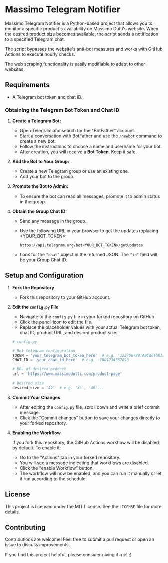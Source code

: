 # Massimo Telegram Notifier

Massimo Telegram Notifier is a Python-based project that allows you to monitor a specific product's availability on Massimo Dutti's website. When the desired product size becomes available, the script sends a notification to a specified Telegram chat.

The script bypasses the website's anti-bot measures and works with GitHub Actions to execute hourly checks.

The web scraping functionality is easily modifiable to adapt to other websites.

## Requirements

- A Telegram bot token and chat ID.

### Obtaining the Telegram Bot Token and Chat ID

1. **Create a Telegram Bot:**
   - Open Telegram and search for the "BotFather" account.
   - Start a conversation with BotFather and use the `/newbot` command to create a new bot.
   - Follow the instructions to choose a name and username for your bot.
   - After creation, you will receive a **Bot Token**. Keep it safe.

2. **Add the Bot to Your Group:**
   - Create a new Telegram group or use an existing one.
   - Add your bot to the group.

3. **Promote the Bot to Admin:**
   - To ensure the bot can read all messages, promote it to admin status in the group.

4. **Obtain the Group Chat ID:**
   - Send any message in the group.
   - Use the following URL in your browser to get the updates replacing <YOUR_BOT_TOKEN>:

     ```
     https://api.telegram.org/bot<YOUR_BOT_TOKEN>/getUpdates
     ```

   - Look for the `"chat"` object in the returned JSON. The `"id"` field will be your Group Chat ID.

## Setup and Configuration

1. **Fork the Repository**
   - Fork this repository to your GitHub account.

2. **Edit the `config.py` File**
   - Navigate to the `config.py` file in your forked repository on GitHub.
   - Click the pencil icon to edit the file.
   - Replace the placeholder values with your actual Telegram bot token, chat ID, product URL, and desired product size.

    ```python
    # config.py

    # Bot telegram configuration
    TOKEN = 'your_telegram_bot_token_here'  # e.g. '123456789:ABCdefGhIJKlmnoPQRstuVWxYZ'
    CHAT_ID = 'your_chat_id_here'  # e.g. -1001234567890

    # URL of desired product
    url = 'https://www.massimodutti.com/product-page'

    # Desired size
    desired_size = '42'  # e.g. 'XL', '48'...
    ```

3. **Commit Your Changes**
   - After editing the `config.py` file, scroll down and write a brief commit message.
   - Click the "Commit changes" button to save your changes directly to your forked repository.

4. **Enabling the Workflow**

   If you fork this repository, the GitHub Actions workflow will be disabled by default. To enable it:

   - Go to the "Actions" tab in your forked repository.
   - You will see a message indicating that workflows are disabled.
   - Click the "enable Workflow" button.
   - The workflow will now be enabled, and you can run it manually or let it run according to the schedule.

## License

This project is licensed under the MIT License. See the `LICENSE` file for more details.

## Contributing

Contributions are welcome! Feel free to submit a pull request or open an issue to discuss improvements.

If you find this project helpful, please consider giving it a ⭐! :)


